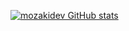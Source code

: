 [![mozakidev GitHub stats](https://github-readme-stats.vercel.app/api?username=mozakidev)](https://github.com/anuraghazra/github-readme-stats)
